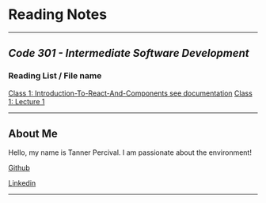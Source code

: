 # Reading Notes

---

## ___Code 301 - Intermediate Software Development___

### Reading List / File name

[Class 1: Introduction-To-React-And-Components see documentation](Introduction-To-React-And-Components.md)
[Class 1: Lecture 1](Lecture1.md)

---

## About Me

Hello, my name is Tanner Percival. I am passionate about the environment!

[Github](https://github.com/Tanner253)

[Linkedin](https://www.linkedin.com/in/tannerperc)

---

